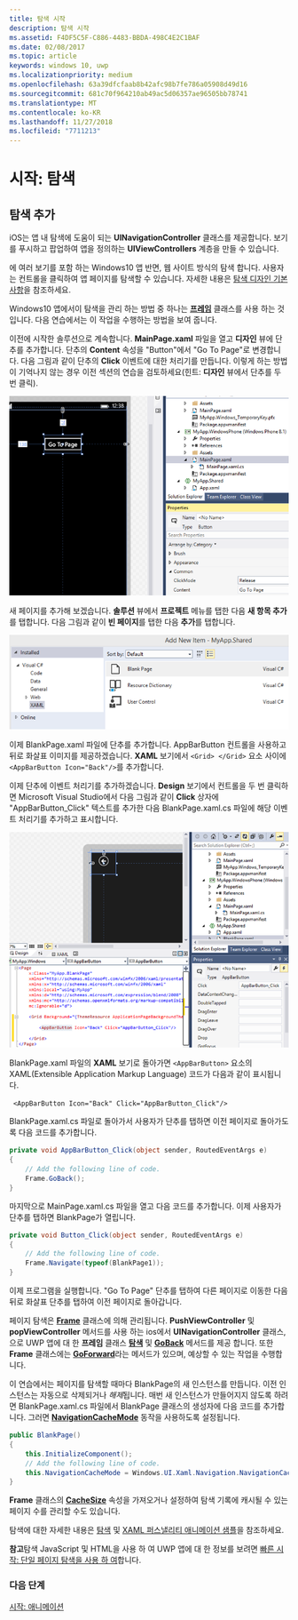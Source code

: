 ```yaml
---
title: 탐색 시작
description: 탐색 시작
ms.assetid: F4DF5C5F-C886-4483-BBDA-498C4E2C1BAF
ms.date: 02/08/2017
ms.topic: article
keywords: windows 10, uwp
ms.localizationpriority: medium
ms.openlocfilehash: 63a39dfcfaab8b42afc98b7fe786a05908d49d16
ms.sourcegitcommit: 681c70f964210ab49ac5d06357ae96505bb78741
ms.translationtype: MT
ms.contentlocale: ko-KR
ms.lasthandoff: 11/27/2018
ms.locfileid: "7711213"
---
```

# <a name="getting-started-navigation"></a>시작: 탐색


## <a name="adding-navigation"></a>탐색 추가

iOS는 앱 내 탐색에 도움이 되는 **UINavigationController** 클래스를 제공합니다. 보기를 푸시하고 팝업하여 앱을 정의하는 **UIViewControllers** 계층을 만들 수 있습니다.

에 여러 보기를 포함 하는 Windows10 앱 반면, 웹 사이트 방식의 탐색 합니다. 사용자는 컨트롤을 클릭하여 앱 페이지를 탐색할 수 있습니다. 자세한 내용은 [탐색 디자인 기본 사항](https://msdn.microsoft.com/library/windows/apps/dn958438)을 참조하세요.

Windows10 앱에서이 탐색을 관리 하는 방법 중 하나는 [**프레임**](https://msdn.microsoft.com/library/windows/apps/br242682) 클래스를 사용 하는 것입니다. 다음 연습에서는 이 작업을 수행하는 방법을 보여 줍니다.

이전에 시작한 솔루션으로 계속합니다. **MainPage.xaml** 파일을 열고 **디자인** 뷰에 단추를 추가합니다. 단추의 **Content** 속성을 "Button"에서 "Go To Page"로 변경합니다. 다음 그림과 같이 단추의 **Click** 이벤트에 대한 처리기를 만듭니다. 이렇게 하는 방법이 기억나지 않는 경우 이전 섹션의 연습을 검토하세요(힌트: **디자인** 뷰에서 단추를 두 번 클릭).

![Visual Studio에서 단추 및 해당 Click 이벤트 추가](images/ios-to-uwp/vs-go-to-page.png)

새 페이지를 추가해 보겠습니다. **솔루션** 뷰에서 **프로젝트** 메뉴를 탭한 다음 **새 항목 추가**를 탭합니다. 다음 그림과 같이 **빈 페이지**를 탭한 다음 **추가**를 탭합니다.

![Visual Studio에서 새 페이지 추가](images/ios-to-uwp/vs-add-new-page.png)

이제 BlankPage.xaml 파일에 단추를 추가합니다. AppBarButton 컨트롤을 사용하고 뒤로 화살표 이미지를 제공하겠습니다. **XAML** 보기에서 `<Grid> </Grid>` 요소 사이에 ` <AppBarButton Icon="Back"/>`를 추가합니다.

이제 단추에 이벤트 처리기를 추가하겠습니다. **Design** 보기에서 컨트롤을 두 번 클릭하면 Microsoft Visual Studio에서 다음 그림과 같이 **Click** 상자에 "AppBarButton\_Click" 텍스트를 추가한 다음 BlankPage.xaml.cs 파일에 해당 이벤트 처리기를 추가하고 표시합니다.

![Visual Studio에서 뒤로 단추 및 해당 Click 이벤트 추가](images/ios-to-uwp/vs-add-back-button.png)

BlankPage.xaml 파일의 **XAML** 보기로 돌아가면 `<AppBarButton>` 요소의 XAML(Extensible Application Markup Language) 코드가 다음과 같이 표시됩니다.

` <AppBarButton Icon="Back" Click="AppBarButton_Click"/>`

BlankPage.xaml.cs 파일로 돌아가서 사용자가 단추를 탭하면 이전 페이지로 돌아가도록 다음 코드를 추가합니다.

```csharp
private void AppBarButton_Click(object sender, RoutedEventArgs e)
{
    // Add the following line of code.    
    Frame.GoBack();
}
```

마지막으로 MainPage.xaml.cs 파일을 열고 다음 코드를 추가합니다. 이제 사용자가 단추를 탭하면 BlankPage가 열립니다.

```csharp
private void Button_Click(object sender, RoutedEventArgs e)
{
    // Add the following line of code.
    Frame.Navigate(typeof(BlankPage1));
}
```

이제 프로그램을 실행합니다. "Go To Page" 단추를 탭하여 다른 페이지로 이동한 다음 뒤로 화살표 단추를 탭하여 이전 페이지로 돌아갑니다.

페이지 탐색은 [**Frame**](https://msdn.microsoft.com/library/windows/apps/br242682) 클래스에 의해 관리됩니다. **PushViewController** 및 **popViewController** 메서드를 사용 하는 ios에서 **UINavigationController** 클래스,으로 UWP 앱에 대 한 **프레임** 클래스 [**탐색**](https://msdn.microsoft.com/library/windows/apps/br242694) 및 [**GoBack**](https://msdn.microsoft.com/library/windows/apps/dn996568) 메서드를 제공 합니다. 또한 **Frame** 클래스에는 [**GoForward**](https://msdn.microsoft.com/library/windows/apps/br242693)라는 메서드가 있으며, 예상할 수 있는 작업을 수행합니다.

이 연습에서는 페이지를 탐색할 때마다 BlankPage의 새 인스턴스를 만듭니다. 이전 인스턴스는 자동으로 삭제되거나 *해제*됩니다. 매번 새 인스턴스가 만들어지지 않도록 하려면 BlankPage.xaml.cs 파일에서 BlankPage 클래스의 생성자에 다음 코드를 추가합니다. 그러면 [**NavigationCacheMode**](https://msdn.microsoft.com/library/windows/apps/br227506) 동작을 사용하도록 설정됩니다.

```csharp
public BlankPage()
{
    this.InitializeComponent();
    // Add the following line of code.
    this.NavigationCacheMode = Windows.UI.Xaml.Navigation.NavigationCacheMode.Enabled;
}
```

**Frame** 클래스의 [**CacheSize**](https://msdn.microsoft.com/library/windows/apps/br242683) 속성을 가져오거나 설정하여 탐색 기록에 캐시될 수 있는 페이지 수를 관리할 수도 있습니다.

탐색에 대한 자세한 내용은 [탐색](https://msdn.microsoft.com/library/windows/apps/mt187344) 및 [XAML 퍼스낼리티 애니메이션 샘플](http://go.microsoft.com/fwlink/p/?LinkID=242401)을 참조하세요.

**참고**탐색 JavaScript 및 HTML을 사용 하 여 UWP 앱에 대 한 정보를 보려면 [빠른 시작: 단일 페이지 탐색을 사용 하 여](https://msdn.microsoft.com/library/windows/apps/hh452768)합니다.
 
### <a name="next-step"></a>다음 단계

[시작: 애니메이션](getting-started-animation.md)

